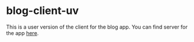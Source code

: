 # blog-client-uv

This is a user version of the client for the blog app. You can find server for the app [here](https://github.com/CrazyReborn/blog-app).
